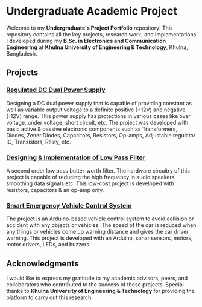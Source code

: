 # Undergraduate Academic Project

Welcome to my **Undergraduate's Project Portfolio** repository! This repository contains all the key projects, research work, and implementations I developed during my **B.Sc. in Electronics and Communication Engineering** at **Khulna University of Engineering & Technology**, Khulna, Bangladesh.

## Projects

### [Regulated DC Dual Power Supply](link_to_project_folder)  
Designing a DC dual power supply that is capable of providing constant as well as variable output voltage to a definite positive (+12V) and negative (-12V) range. This power supply has protections in various cases like over voltage, under voltage, short circuit, etc. The project was developed with basic active & passive electronic components such as Transformers, Diodes, Zener Diodes, Capacitors, Resistors, Op-amps, Adjustable regulator IC, Transistors, Relay, etc.  

### [Designing & Implementation of Low Pass Filter](link_to_project_folder)  
A second order low pass butter-worth filter. The hardware circuitry of this project is capable of reducing the high frequency in audio speakers, smoothing data signals etc. This low-cost project is developed with resistors, capacitors & an op-amp only.  

### [Smart Emergency Vehicle Control System](link_to_project_folder)  
The project is an Arduino-based vehicle control system to avoid collision or accident with any objects or vehicles. The speed of the car is reduced when any things or vehicles come up warning distance and gives the car driver warning. This project is developed with an Arduino, sonar sensors, motors, motor drivers, LEDs, and buzzers.

## Acknowledgments
I would like to express my gratitude to my academic advisors, peers, and collaborators who contributed to the success of these projects. Special thanks to **Khulna University of Engineering & Technology** for providing the platform to carry out this research.
